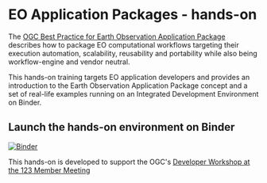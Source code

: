 # EO Application Packages - hands-on

The [OGC Best Practice for Earth Observation Application Package](https://docs.ogc.org/bp/20-089r1.html) describes how to package EO computational workflows targeting their execution automation, scalability, reusability and portability while also being workflow-engine and vendor neutral.

This hands-on training targets EO application developers and provides an introduction to the Earth Observation Application Package concept and a set of real-life examples running on an Integrated Development Environment on Binder.

## Launch the hands-on environment on Binder

[![Binder](https://mybinder.org/badge_logo.svg)](https://mybinder.org/v2/gh/fabricebrito/vscode-binder/master?urlpath=/lab)

This hands-on is developed to support the OGC's [Developer Workshop at the 123 Member Meeting](https://github.com/opengeospatial/developer-events/wiki/Developer-Workshop-at-the-123-Member-Meeting)
